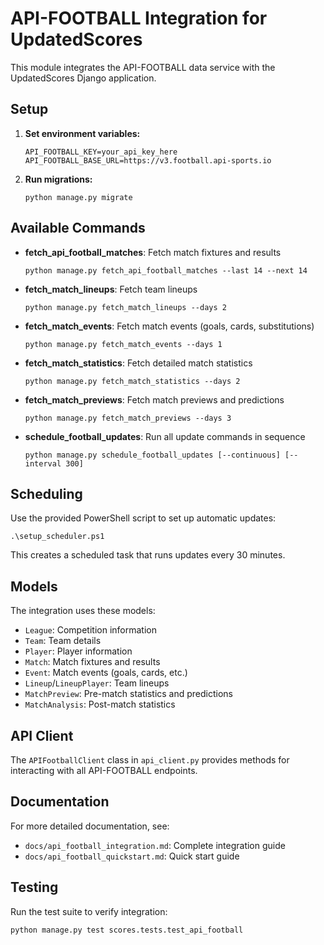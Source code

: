 # API-FOOTBALL Integration for UpdatedScores

This module integrates the API-FOOTBALL data service with the UpdatedScores Django application.

## Setup

1. **Set environment variables:**
   ```
   API_FOOTBALL_KEY=your_api_key_here
   API_FOOTBALL_BASE_URL=https://v3.football.api-sports.io
   ```

2. **Run migrations:**
   ```
   python manage.py migrate
   ```

## Available Commands

- **fetch_api_football_matches**: Fetch match fixtures and results
  ```
  python manage.py fetch_api_football_matches --last 14 --next 14
  ```

- **fetch_match_lineups**: Fetch team lineups
  ```
  python manage.py fetch_match_lineups --days 2
  ```

- **fetch_match_events**: Fetch match events (goals, cards, substitutions)
  ```
  python manage.py fetch_match_events --days 1
  ```

- **fetch_match_statistics**: Fetch detailed match statistics
  ```
  python manage.py fetch_match_statistics --days 2
  ```

- **fetch_match_previews**: Fetch match previews and predictions
  ```
  python manage.py fetch_match_previews --days 3
  ```

- **schedule_football_updates**: Run all update commands in sequence
  ```
  python manage.py schedule_football_updates [--continuous] [--interval 300]
  ```

## Scheduling

Use the provided PowerShell script to set up automatic updates:
```
.\setup_scheduler.ps1
```

This creates a scheduled task that runs updates every 30 minutes.

## Models

The integration uses these models:
- `League`: Competition information
- `Team`: Team details
- `Player`: Player information
- `Match`: Match fixtures and results
- `Event`: Match events (goals, cards, etc.)
- `Lineup`/`LineupPlayer`: Team lineups
- `MatchPreview`: Pre-match statistics and predictions
- `MatchAnalysis`: Post-match statistics

## API Client

The `APIFootballClient` class in `api_client.py` provides methods for interacting with all API-FOOTBALL endpoints.

## Documentation

For more detailed documentation, see:
- `docs/api_football_integration.md`: Complete integration guide
- `docs/api_football_quickstart.md`: Quick start guide

## Testing

Run the test suite to verify integration:
```
python manage.py test scores.tests.test_api_football
```